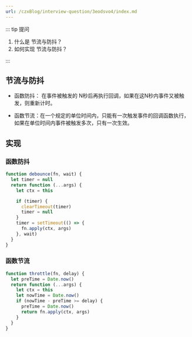 ```yaml
---
url: /czxBlog/interview-question/3eodsvo4/index.md
---
```

::: tip 提问

1. 什么是 节流与防抖？
2. 如何实现 节流与防抖？

:::

## 节流与防抖

* 函数防抖： 在事件被触发的 N秒后再执行回调，如果在这N秒内事件又被触发，则重新计时。

* 函数节流：在一个规定的单位时间内，只能有一次触发事件的回调函数执行，如果在单位时间内事件被触发多次，只有一次生效。

## 实现

### 函数防抖

```js
function debounce(fn, wait) {
  let timer = null
  return function (...args) {
    let ctx = this

    if (timer) {
      clearTimeout(timer)
      timer = null
    }
    timer = setTimeout(() => {
      fn.apply(ctx, args)
    }, wait)
  }
}
```

### 函数节流

```js
function throttle(fn, delay) {
  let preTime = Date.now()
  return function (...args) {
    let ctx = this
    let nowTime = Date.now()
    if (nowTime - preTime >= delay) {
      preTime = Date.now()
      return fn.apply(ctx, args)
    }
  }
}
```
